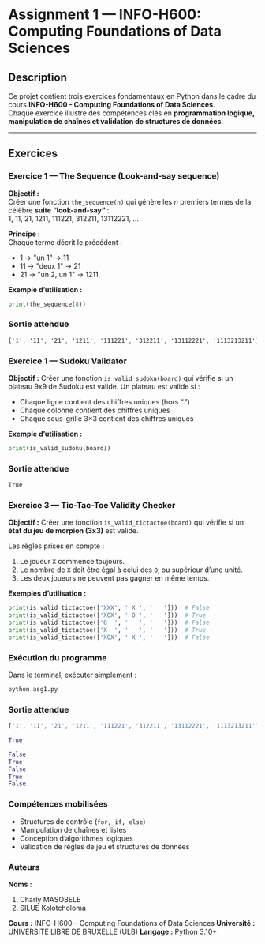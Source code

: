 # Assignment 1 — INFO-H600: Computing Foundations of Data Sciences

## Description

Ce projet contient trois exercices fondamentaux en Python dans le cadre du cours **INFO-H600 - Computing Foundations of Data Sciences**.  
Chaque exercice illustre des compétences clés en **programmation logique, manipulation de chaînes et validation de structures de données**.

---

## Exercices

### Exercice 1 — The Sequence (Look-and-say sequence)

**Objectif :**  
Créer une fonction `the_sequence(n)` qui génère les *n* premiers termes de la célèbre **suite “look-and-say”** :  
1, 11, 21, 1211, 111221, 312211, 13112221, …

**Principe :**  
Chaque terme décrit le précédent :
- 1 → "un 1" → 11  
- 11 → "deux 1" → 21  
- 21 → "un 2, un 1" → 1211  

**Exemple d’utilisation :**
```python
print(the_sequence(8))
```

### Sortie attendue
```css
['1', '11', '21', '1211', '111221', '312211', '13112221', '1113213211']
```

### Exercice 1 — Sudoku Validator

**Objectif :**
Créer une fonction `is_valid_sudoku(board)` qui vérifie si un plateau 9x9 de Sudoku est valide.
Un plateau est valide si :

- Chaque ligne contient des chiffres uniques (hors “.”)
- Chaque colonne contient des chiffres uniques
- Chaque sous-grille 3×3 contient des chiffres uniques

**Exemple d’utilisation :**

```python
print(is_valid_sudoku(board))
```

### Sortie attendue
```graphql
True
```

### Exercice 3 — Tic-Tac-Toe Validity Checker

**Objectif :**
Créer une fonction `is_valid_tictactoe(board)` qui vérifie si un **état du jeu de morpion (3x3)** est valide.

Les règles prises en compte :

1. Le joueur `X` commence toujours.
2. Le nombre de `X` doit être égal à celui des `O`, ou supérieur d’une unité.
3. Les deux joueurs ne peuvent pas gagner en même temps.

**Exemples d’utilisation :**

```python
print(is_valid_tictactoe(['XXX', ' X ', '   ']))  # False
print(is_valid_tictactoe(['XOX', ' O ', '   ']))  # True
print(is_valid_tictactoe(['O  ', '   ', '   ']))  # False
print(is_valid_tictactoe(['X  ', '   ', '   ']))  # True
print(is_valid_tictactoe(['XOX', ' X ', '   ']))  # False
```

### Exécution du programme

Dans le terminal, exécuter simplement :

```bash
python asg1.py
```

### Sortie attendue
```python
['1', '11', '21', '1211', '111221', '312211', '13112221', '1113213211']

True

False
True
False
True
False
```

### Compétences mobilisées

- Structures de contrôle (`for, if, else`)
- Manipulation de chaînes et listes
- Conception d’algorithmes logiques
- Validation de règles de jeu et structures de données

### Auteurs

**Noms :** 
1. Charly MASOBELE
2. SILUE Kolotcholoma

**Cours :** INFO-H600 – Computing Foundations of Data Sciences
**Université :** UNIVERSITE LIBRE DE BRUXELLE (ULB)
**Langage :** Python 3.10+
